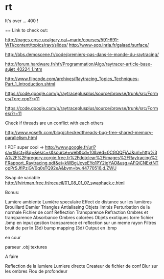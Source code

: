 rt
==

It's over ... 400 !

==
Link to check out:

http://pages.cpsc.ucalgary.ca/~mario/courses/591-691-W11/content/topics/rayt/slides/
http://www-sop.inria.fr/galaad/surface/

http://bbs.demoscene.fr/code/premiers-pas-dans-le-monde-du-raytracing/


http://forum.hardware.fr/hfr/Programmation/Algo/raytracer-article-base-sujet_40224_1.htm

http://www.flipcode.com/archives/Raytracing_Topics_Techniques-Part_1_Introduction.shtml

https://code.google.com/p/raytraceplusplus/source/browse/trunk/src/Formes/Tore.cpp?r=11

https://code.google.com/p/raytraceplusplus/source/browse/trunk/src/Formes/?r=11

Check if threads are un conflict with each others

http://www.yosefk.com/blog/checkedthreads-bug-free-shared-memory-parallelism.html


! PDF super cool -> http://www.google.fr/url?sa=t&rct=j&q=&esrc=s&source=web&cd=10&ved=0CGQQFjAJ&url=http%3A%2F%2Fgregory.corgie.free.fr%2Fdotclear%2Fimages%2FRaytracing%2FRapport_Raytracing.pdf&ei=kWBgUcyeEYq1PY2igYAO&usg=AFQjCNExtNTopPrSJflPzjGV0q0sTQ92eA&bvm=bv.44770516,d.ZWU


Swap de variable
http://fvirtman.free.fr/recueil/01_08_01_07_swaphack.c.html

Bonus:

Lumière ambiente
Lumière speculaire
Effect de distance sur les lumières
Brouillard
Damier
Triangles
Antialiasing
Objets limités
Perturbation de la normale
Fichier de conf
Reflection
Transparence
Refraction
Ombres et transparence
Absorbance
Ombres colorées
Objets exotiques
torre
fichier .bmp en input
gestion transparence et reflection sur un meme rayon
Filtres
bruit de perlin (3d)
bump mapping (3d)
Output en .bmp

en cour

parseur .obj
textures

A faire

Reflection de la lumiere
Lumiere directe
Createur de fichier de conf
Blur sur les ombres
Flou de profondeur
